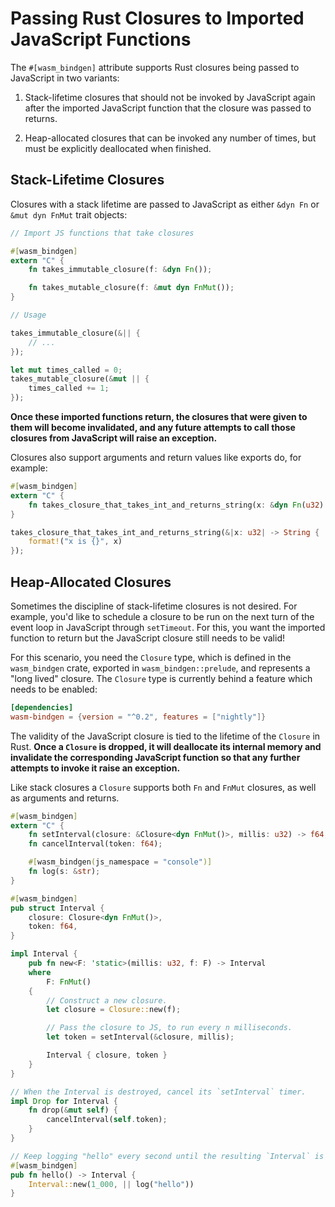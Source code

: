 # Passing Rust Closures to Imported JavaScript Functions

The `#[wasm_bindgen]` attribute supports Rust closures being passed to
JavaScript in two variants:

1. Stack-lifetime closures that should not be invoked by JavaScript again after
   the imported JavaScript function that the closure was passed to returns.

2. Heap-allocated closures that can be invoked any number of times, but must be
   explicitly deallocated when finished.

## Stack-Lifetime Closures

Closures with a stack lifetime are passed to JavaScript as either `&dyn Fn` or `&mut
dyn FnMut` trait objects:

```rust
// Import JS functions that take closures

#[wasm_bindgen]
extern "C" {
    fn takes_immutable_closure(f: &dyn Fn());

    fn takes_mutable_closure(f: &mut dyn FnMut());
}

// Usage

takes_immutable_closure(&|| {
    // ...
});

let mut times_called = 0;
takes_mutable_closure(&mut || {
    times_called += 1;
});
```

**Once these imported functions return, the closures that were given to them
will become invalidated, and any future attempts to call those closures from
JavaScript will raise an exception.**

Closures also support arguments and return values like exports do, for example:

```rust
#[wasm_bindgen]
extern "C" {
    fn takes_closure_that_takes_int_and_returns_string(x: &dyn Fn(u32) -> String);
}

takes_closure_that_takes_int_and_returns_string(&|x: u32| -> String {
    format!("x is {}", x)
});
```

## Heap-Allocated Closures

Sometimes the discipline of stack-lifetime closures is not desired. For example,
you'd like to schedule a closure to be run on the next turn of the event loop in
JavaScript through `setTimeout`. For this, you want the imported function to
return but the JavaScript closure still needs to be valid!

For this scenario, you need the `Closure` type, which is defined in the
`wasm_bindgen` crate, exported in `wasm_bindgen::prelude`, and represents a
"long lived" closure.
The `Closure` type is currently behind a feature which needs to be enabled:

```toml
[dependencies]
wasm-bindgen = {version = "^0.2", features = ["nightly"]}
```

The validity of the JavaScript closure is tied to the lifetime of the `Closure`
in Rust. **Once a `Closure` is dropped, it will deallocate its internal memory
and invalidate the corresponding JavaScript function so that any further
attempts to invoke it raise an exception.**

Like stack closures a `Closure` supports both `Fn` and `FnMut` closures, as well
as arguments and returns.

```rust
#[wasm_bindgen]
extern "C" {
    fn setInterval(closure: &Closure<dyn FnMut()>, millis: u32) -> f64;
    fn cancelInterval(token: f64);

    #[wasm_bindgen(js_namespace = "console")]
    fn log(s: &str);
}

#[wasm_bindgen]
pub struct Interval {
    closure: Closure<dyn FnMut()>,
    token: f64,
}

impl Interval {
    pub fn new<F: 'static>(millis: u32, f: F) -> Interval
    where
        F: FnMut()
    {
        // Construct a new closure.
        let closure = Closure::new(f);

        // Pass the closure to JS, to run every n milliseconds.
        let token = setInterval(&closure, millis);

        Interval { closure, token }
    }
}

// When the Interval is destroyed, cancel its `setInterval` timer.
impl Drop for Interval {
    fn drop(&mut self) {
        cancelInterval(self.token);
    }
}

// Keep logging "hello" every second until the resulting `Interval` is dropped.
#[wasm_bindgen]
pub fn hello() -> Interval {
    Interval::new(1_000, || log("hello"))
}
```
